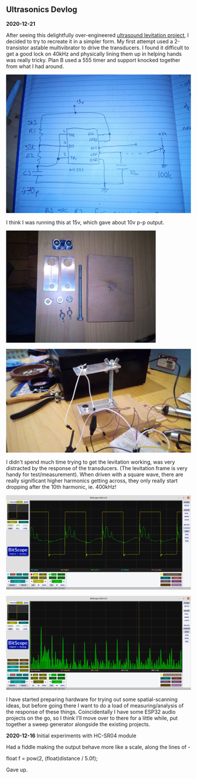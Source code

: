 ## Ultrasonics Devlog

**2020-12-21**

After seeing this delightfully over-engineered [ultrasound levitation project](https://makezine.com/projects/micro-ultrasonic-levitator/), I decided to try to recreate it in a simpler form.
My first attempt used a 2-transistor astable multivibrator to drive the transducers. I found it difficult to get a good lock on 40kHz and physically lining them up in helping hands was really tricky. Plan B used a 555 timer and support knocked together from what I had around.  

![555 40kHz schematic](https://github.com/danja/ultrasonics/blob/main/docs/images/schematic_555-40kHz.jpeg?raw=true)

I think I was running this at 15v, which gave about 10v p-p output.

![levitator parts](https://github.com/danja/ultrasonics/blob/main/docs/images/levitator-parts.jpeg?raw=true)

![levitator frame](https://github.com/danja/ultrasonics/blob/main/docs/images/levitator.jpeg?raw=true)

I didn't spend much time trying to get the levitation working, was very distracted by the response of the transducers. (The levitation frame is very handy for test/measurement).
When driven with a square wave, there are really significant higher harmonics getting across, they only really start dropping after the 10th harmonic, ie. 400kHz!

![levitator response - time](https://github.com/danja/ultrasonics/blob/main/docs/images/40kHz_scope.png?raw=true)

![levitator response - freq](https://github.com/danja/ultrasonics/blob/main/docs/images/40kHz_receive-spectrum.png?raw=true)

I have started preparing hardware for trying out some spatial-scanning ideas, but before going there I want to do a load of measuring/analysis of the response of these things. Coincidentally I have some ESP32 audio projects on the go, so I think I'll move over to there for a little while, put together a sweep generator alongside the existing projects.


**2020-12-16** Initial experiments with HC-SR04 module

Had a fiddle making the output behave more like a scale, along the lines of -

float f = pow(2, (float)distance / 5.0f);

Gave up.
